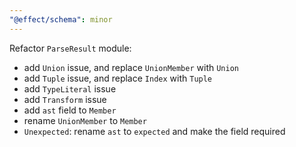 ```yaml
---
"@effect/schema": minor
---
```


Refactor `ParseResult` module:

- add `Union` issue, and replace `UnionMember` with `Union`
- add `Tuple` issue, and replace `Index` with `Tuple`
- add `TypeLiteral` issue
- add `Transform` issue
- add `ast` field to `Member`
- rename `UnionMember` to `Member`
- `Unexpected`: rename `ast` to `expected` and make the field required

